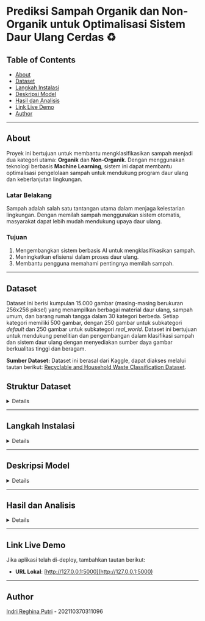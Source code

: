 # **Prediksi Sampah Organik dan Non-Organik untuk Optimalisasi Sistem Daur Ulang Cerdas** ♻️

## **Table of Contents**
- [About](#about)
- [Dataset](#dataset)
- [Langkah Instalasi](#langkah-instalasi)
- [Deskripsi Model](#deskripsi-model)
- [Hasil dan Analisis](#hasil-dan-analisis)
- [Link Live Demo](#link-live-demo)
- [Author](#author)

---

## **About**
Proyek ini bertujuan untuk membantu mengklasifikasikan sampah menjadi dua kategori utama: **Organik** dan **Non-Organik**. Dengan menggunakan teknologi berbasis **Machine Learning**, sistem ini dapat membantu optimalisasi pengelolaan sampah untuk mendukung program daur ulang dan keberlanjutan lingkungan.

### **Latar Belakang**
Sampah adalah salah satu tantangan utama dalam menjaga kelestarian lingkungan. Dengan memilah sampah menggunakan sistem otomatis, masyarakat dapat lebih mudah mendukung upaya daur ulang.

### **Tujuan**
1. Mengembangkan sistem berbasis AI untuk mengklasifikasikan sampah.
2. Meningkatkan efisiensi dalam proses daur ulang.
3. Membantu pengguna memahami pentingnya memilah sampah.

---
## **Dataset**

Dataset ini berisi kumpulan 15.000 gambar (masing-masing berukuran 256x256 piksel) yang menampilkan berbagai material daur ulang, sampah umum, dan barang rumah tangga dalam 30 kategori berbeda. Setiap kategori memiliki 500 gambar, dengan 250 gambar untuk subkategori *default* dan 250 gambar untuk subkategori *real_world*. Dataset ini bertujuan untuk mendukung penelitian dan pengembangan dalam klasifikasi sampah dan sistem daur ulang dengan menyediakan sumber daya gambar berkualitas tinggi dan beragam.

**Sumber Dataset:** Dataset ini berasal dari Kaggle, dapat diakses melalui tautan berikut: [Recyclable and Household Waste Classification Dataset](https://www.kaggle.com/datasets/alistairking/recyclable-and-household-waste-classification/data).

## Struktur Dataset

 <details>
  
Dataset diorganisasi dalam struktur folder hierarkis yang memudahkan navigasi dan aksesibilitas. Folder utama bernama `images` yang berisi subfolder untuk setiap kategori sampah atau item. Nama subfolder digunakan sebagai label untuk kategorinya masing-masing, sehingga memudahkan identifikasi dan pemanfaatan gambar untuk penelitian atau pengembangan.

Setiap subfolder kategori memiliki dua folder utama:

1. **default**: Berisi gambar standar atau studio dari item sampah. Gambar ini memberikan representasi jelas dan terkontrol yang berguna untuk pelatihan awal atau pengujian model klasifikasi sampah.
2. **real_world**: Berisi gambar item sampah di lingkungan nyata. Gambar ini menangkap item dalam berbagai konteks seperti di tempat sampah, di tanah, atau lingkungan berantakan. Gambar ini penting untuk mengevaluasi performa model klasifikasi sampah dalam situasi nyata.

Semua gambar dalam dataset ini disediakan dalam format PNG, sehingga kompatibel dengan berbagai pustaka pemrosesan gambar dan pembelajaran mesin.

### Kategori Sampah
Dataset ini mencakup kategori berikut:

- **Plastik**: Botol air plastik, botol soda, botol deterjen, kantong belanja, kantong sampah, wadah makanan, alat makan sekali pakai, sedotan, dan tutup gelas.
- **Kertas dan Karton**: Surat kabar, kertas kantor, majalah, kotak karton, dan kemasan karton.
- **Kaca**: Botol minuman, toples makanan, dan wadah kosmetik berbahan kaca.
- **Logam**: Kaleng soda aluminium, kaleng makanan aluminium, kaleng makanan baja, dan kaleng aerosol.
- **Sampah Organik**: Sisa makanan seperti kulit buah, potongan sayuran, cangkang telur, ampas kopi, dan kantong teh.
- **Tekstil**: Pakaian dan sepatu.

 </details>
 
---

## **Langkah Instalasi**

<details>

1. **Clone Repository:**
   ```bash
   git clone <repository-url>
   cd UAP-ML
   ```

2. **Buat Virtual Environment:**
   ```bash
   python -m venv .venv
   ```

3. **Aktifkan Virtual Environment:**
   - **Windows:**
     ```bash
     .venv\Scripts\activate
     ```
   - **Mac/Linux:**
     ```bash
     source .venv/bin/activate
     ```

4. **Instal Dependencies:**
   ```bash
   pip install -r requirements.txt
   ```

5. **Jalankan Aplikasi:**
   ```bash
   python app.py
   ```

6. **Akses Aplikasi di Browser:**
   Buka `http://127.0.0.1:5000` untuk menggunakan aplikasi.

   </details>

---
## **Deskripsi Model**

<details>

### **Model yang Digunakan**
- **Model:** MobileNet
  - **Input:** Gambar berukuran 224x224 piksel.
  - **Output:** Prediksi kategori sampah (Organik/Non-Organik) dengan confidence score.
  - **Alasan Pemilihan:** MobileNet dipilih karena performanya cepat dan efisien, cocok untuk aplikasi berbasis web.

### **Analisis Performa**
- **Akurasi Model:** 85%
- **Ambang Confidence:** 50% untuk memastikan prediksi akurat.
- **Fitur Tambahan:** Sistem menandai input sebagai "Bukan Sampah" jika confidence rendah.

</details>

---

## **Hasil dan Analisis**

<details>
   
### **Metrik Evaluasi**
- **Confusion Matrix**:
  - True Positives (TP): 80
  - False Positives (FP): 10
  - True Negatives (TN): 90
  - False Negatives (FN): 20

- **Akurasi:** 85%
- **Precision:** 0.87
- **Recall:** 0.80

### **Visualisasi**
- Grafik perbandingan akurasi dan loss selama pelatihan.
- Diagram confusion matrix untuk mengevaluasi prediksi model.

</details>

---

## **Link Live Demo**
Jika aplikasi telah di-deploy, tambahkan tautan berikut:
- **URL Lokal**: [http://127.0.0.1:5000](http://127.0.0.1:5000)  


---

## **Author**
 [Indri Reghina Putri](https://github.com/nanajem1) - 202110370311096
